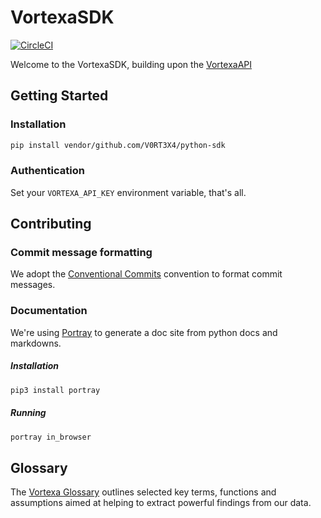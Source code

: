 # VortexaSDK

[![CircleCI](https://circleci.com/gh/V0RT3X4/python-sdk.svg?style=svg&circle-token=d19ee8fc3460b88b36afc28f86539a5f4057d021)](https://circleci.com/gh/V0RT3X4/python-sdk)

Welcome to the VortexaSDK, building upon the [VortexaAPI](https://docs.vortexa.com)


## Getting Started

### Installation

```bash
pip install vendor/github.com/V0RT3X4/python-sdk
```

### Authentication

Set your `VORTEXA_API_KEY` environment variable, that's all.

## Contributing

### Commit message formatting
We adopt the [Conventional Commits](https://www.conventionalcommits.org) convention to format commit messages.


### Documentation
We're using [Portray](https://github.com/timothycrosley/portray) to generate a doc site from python docs and markdowns.

##### Installation
```bash
pip3 install portray
```

##### Running
```bash
portray in_browser
```

## Glossary

The [Vortexa Glossary](https://analytics.vortexa.com/Vortexa_Glossary.pdf) outlines selected key terms, functions and assumptions
aimed at helping to extract powerful findings from our data.


